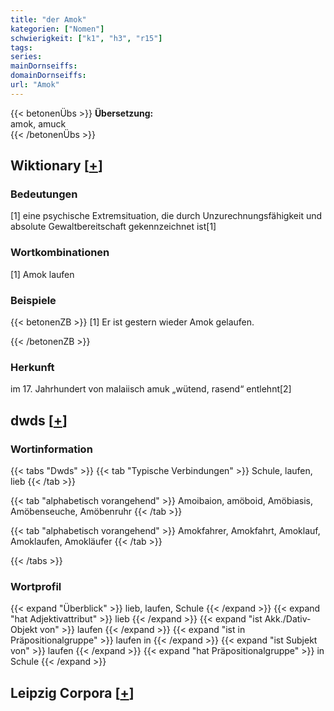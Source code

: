 ```yaml
---
title: "der Amok"
kategorien: ["Nomen"]
schwierigkeit: ["k1", "h3", "r15"]
tags:
series:
mainDornseiffs:
domainDornseiffs:
url: "Amok"
---
```


{{< betonenÜbs >}}
**Übersetzung:**  
amok, amuck  
{{< /betonenÜbs >}}

## Wiktionary [[+](https://de.wiktionary.org/wiki/Amok)]

### Bedeutungen
[1] eine psychische Extremsituation, die durch Unzurechnungsfähigkeit und absolute Gewaltbereitschaft gekennzeichnet ist[1]  

### Wortkombinationen
[1] Amok laufen  

### Beispiele
{{< betonenZB >}}
[1] Er ist gestern wieder Amok gelaufen.  

{{< /betonenZB >}}
### Herkunft
im 17. Jahrhundert von malaiisch amuk „wütend, rasend“ entlehnt[2]  



## dwds [[+](https://www.dwds.de/wb/Amok)]

### Wortinformation
{{< tabs "Dwds" >}}
{{< tab "Typische Verbindungen" >}}
Schule, laufen, lieb
{{< /tab >}}

{{< tab "alphabetisch vorangehend" >}}
Amoibaion, amöboid, Amöbiasis, Amöbenseuche, Amöbenruhr
{{< /tab >}}

{{< tab "alphabetisch vorangehend" >}}
Amokfahrer, Amokfahrt, Amoklauf, Amoklaufen, Amokläufer
{{< /tab >}}

{{< /tabs >}}

### Wortprofil
{{< expand "Überblick" >}} lieb, laufen, Schule {{< /expand >}}
{{< expand "hat Adjektivattribut" >}} lieb {{< /expand >}}
{{< expand "ist Akk./Dativ-Objekt von" >}} laufen {{< /expand >}}
{{< expand "ist in Präpositionalgruppe" >}} laufen in {{< /expand >}}
{{< expand "ist Subjekt von" >}} laufen {{< /expand >}}
{{< expand "hat Präpositionalgruppe" >}} in Schule {{< /expand >}}

## Leipzig Corpora [[+](https://corpora.uni-leipzig.de/en/res?word=Amok&corpusId=deu_newscrawl-public_2018)]

